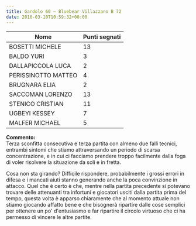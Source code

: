 ```yaml
---
title: Gardolo 60 – Bluebear Villazzano B 72
date: 2016-03-10T10:59:32+00:00
---
```

| **Nome** | **Punti segnati** |
| -------- | ----------------- |
| BOSETTI MICHELE | 13 |
| BALDO YURI | 3 |
| DALLAPICCOLA LUCA | 2 |
| PERISSINOTTO MATTEO | 4 |
| BRUGNARA ELIA | 2 |
| SACCOMAN LORENZO | 13 |
| STENICO CRISTIAN | 11 |
| UGBEYI KESSEY | 7 |
| MALFER MICHAEL | 5 |

**Commento:**  
Terza sconfitta consecutiva e terza partita con almeno due falli tecnici, entrambi sintomi che stiamo attraversando un periodo di scarsa concentrazione, e in cui ci facciamo prendere troppo facilmente dalla foga di voler risolvere la situazione da soli e in fretta.

Cosa non sta girando? Difficile rispondere, probabilmente i grossi errori in difesa e i mancati aiuti stanno generando anche la poca convinzione in attacco. Quel che è certo è che, mentre nella partita precedente si potevano trovare delle attenuanti tra infortuni e giocatori usciti dalla partita prima del tempo, questa volta è apparso chiaramente che al momento attuale non stiamo giocando affatto bene e che bisognerà ripartire dalle cose semplici per ottenere un po' d'entusiasmo e far ripartire il circolo virtuoso che ci ha permesso di vincere le altre partite.